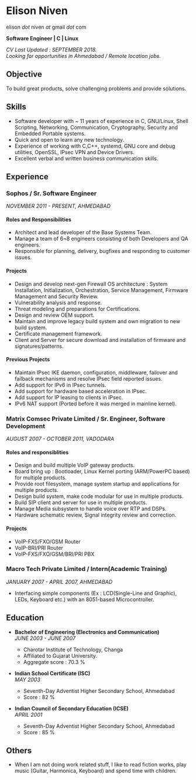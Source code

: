 # Elison Niven
elison _dot_ niven _at_ gmail _dot_ com

**Software Engineer | C | Linux**

_CV Last Updated : SEPTEMBER 2018.\
Looking for opportunities in Ahmedabad / Remote location jobs._

## Objective
To build great products, solve challenging problems and provide solutions.

## Skills
* Software developer with ~ 11 years of experience in C, GNU/Linux, Shell Scripting, Networking, Communication, Cryptography, Security and Embedded Portable systems.
* Quick and open to learn any new technology.
* Experience of working with C,C++, systemd, GNU core and debug utilities, OpenSSL, IPsec VPN and Device Drivers.
* Excellent verbal and written business communication skills.

## Experience

### **Sophos** / Sr. Software Engineer
_NOVEMBER 2011 - PRESENT, AHMEDABAD_

#### Roles and Responsibilities
* Architect and lead developer of the Base Systems Team.
* Manage a team of 6~8 engineers consisting of both Developers and QA engineers.
* Responsible for planning, delivery, bugfixes and responding to customer issues.

#### Projects
* Design and develop next-gen Firewall OS architecture : System Installation, Initialization, Orchestration, Service Management, Firmware Management and Security Review.
* Vulnerability analysis and response.
* Threat modeling and preparations for Certifications.
* Design and review OEM support.
* Maintain and improve legacy build system and own migration to new build system.
* Certificate management framework.
* Client and Server for secure download and installation of firmware and signatures/patterns.

#### Previous Projects
* Maintain IPsec IKE daemon, configuration, middleware, failover and failback mechanisms and resolve IPsec field reported issues.
* Add support for IPv6 in IPsec tunnels.
* Add support for hardware based acceleration in IPsec.
* Add support for IP leasing to clients in IPsec.
* IPv6 NAT support (Ported before it was merged in mainline kernel).

### **Matrix Comsec Private Limited** / Sr. Engineer, Software Development
_AUGUST 2007 - OCTOBER 2011, VADODARA_

#### Roles and responsiblities
* Design and build multiple VoIP gateway products.
* Board bring up :  Bootloader, Linux Kernel porting (ARM/PowerPC based) for multiple products.
* Provide root filesystem, manage system startup and applications for multiple products.
* Design build system, make code modular for use in multiple products.
* Build SIP client and server for use in multiple products.
* Manage Media subsystem to handle voice over RTP and DSPs.
* Hardware schematic review, Signal integrity review and correction.

#### Projects
* VoIP-FXS/FXO/GSM Router
* VoIP-BRI/PRI Router
* VoIP-FXS/FXO/GSM/BRI/PRI PBX

### **Macro Tech Private Limited** / Intern(Academic Training)
_JANUARY 2007 - APRIL 2007, AHMEDABAD_

* Interfacing simple components (Ex : LCD(Single-Line and Graphic), LEDs, Keyboard etc.) with an 8051-based Microcontroller.

## Education

* **Bachelor of Engineering (Electronics and Communication)**\
_JUNE 2003 - JUNE 2007_ 
	* Charotar Institute of Technology, Changa
	* Affiliated to Gujarat University.
	* Aggregate score : 70.3 %

* **Indian School Certificate (ISC)**\
_MAY 2003_
	* Seventh-Day Adventist Higher Secondary School, Ahmedabad
	* Score : 82 %

* **Indian Council of Secondary Education (ICSE)**\
_APRIL 2001_
	* Seventh-Day Adventist Higher Secondary School, Ahmedabad
	* Score : 85 %

## Others

* When I am not doing work related stuff, I like to read fiction works, play music (Guitar, Harmonica, Keyboard) and spend time with children.
